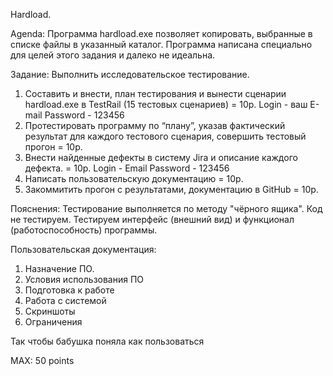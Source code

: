 Hardload. 

Agenda: Программа hardload.exe позволяет копировать, выбранные в списке файлы в указанный каталог. Программа написана специально для целей этого задания и далеко не идеальна.
 
Задание:
Выполнить исследовательское тестирование.
1.	Составить и внести, план тестирования и вынести сценарии hardload.exe в TestRail 
(15 тестовых сценариев) = 10p.
Login - ваш E-mail
Password -  123456
2.	Протестировать программу по “плану”, указав фактический результат для каждого тестового сценария, совершить тестовый прогон = 10p.
3.	Внести найденные дефекты в систему Jira и описание каждого дефекта. = 10p.
Login - Email
Password - 123456
4.	Написать пользовательскую документацию = 10p.
5.	Закоммитить прогон с результатами, документацию в GitHub = 10p.


Пояснения:
Тестирование выполняется по методу "чёрного ящика". Код не тестируем.
Тестируем интерфейс (внешний вид) и функционал (работоспособность) программы.

Пользовательская документация:
1. Назначение ПО.
2. Условия использования ПО
3. Подготовка к работе
4. Работа с системой
5. Скриншоты
6. Ограничения

Так чтобы бабушка поняла как пользоваться

MAX: 50 points
